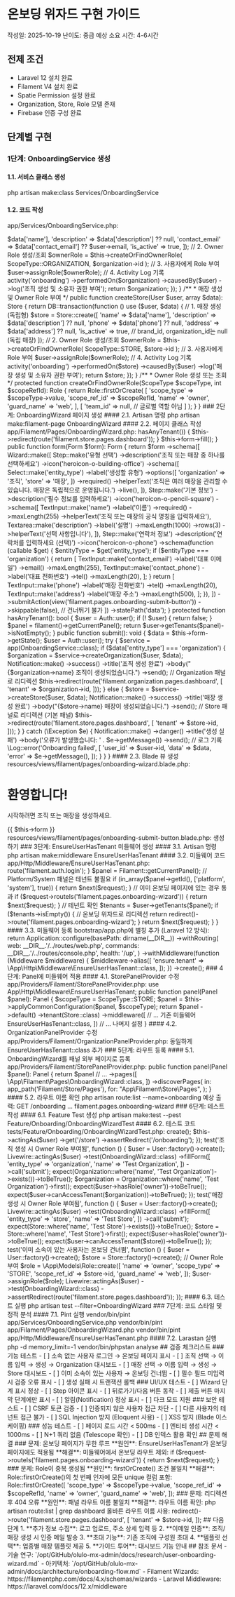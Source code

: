 # 온보딩 위자드 구현 가이드

작성일: 2025-10-19
난이도: 중급
예상 소요 시간: 4-6시간

## 전제 조건

- Laravel 12 설치 완료
- Filament V4 설치 완료
- Spatie Permission 설정 완료
- Organization, Store, Role 모델 존재
- Firebase 인증 구성 완료

## 단계별 구현

### 1단계: OnboardingService 생성

#### 1.1. 서비스 클래스 생성

php artisan make:class Services/OnboardingService

#### 1.2. 코드 작성

app/Services/OnboardingService.php:

<?php

declare(strict_types=1);

namespace App\Services;

use App\Models\Organization;
use App\Models\Store;
use App\Models\Role;
use App\Models\User;
use App\Enums\ScopeType;
use Illuminate\Support\Facades\DB;
use Illuminate\Support\Facades\Log;

class OnboardingService
{
    /**
     * 조직 생성 및 Owner Role 부여
     */
    public function createOrganization(User $user, array $data): Organization
    {
        return DB::transaction(function () use ($user, $data) {
            // 1. 조직 생성
            $organization = Organization::create([
                'name' => $data['name'],
                'description' => $data['description'] ?? null,
                'contact_email' => $data['contact_email'] ?? $user->email,
                'is_active' => true,
            ]);

            // 2. Owner Role 생성/조회
            $ownerRole = $this->createOrFindOwnerRole(
                ScopeType::ORGANIZATION,
                $organization->id
            );

            // 3. 사용자에게 Role 부여
            $user->assignRole($ownerRole);

            // 4. Activity Log 기록
            activity('onboarding')
                ->performedOn($organization)
                ->causedBy($user)
                ->log('조직 생성 및 소유자 권한 부여');

            return $organization;
        });
    }

    /**
     * 매장 생성 및 Owner Role 부여
     */
    public function createStore(User $user, array $data): Store
    {
        return DB::transaction(function () use ($user, $data) {
            // 1. 매장 생성 (독립형)
            $store = Store::create([
                'name' => $data['name'],
                'description' => $data['description'] ?? null,
                'phone' => $data['phone'] ?? null,
                'address' => $data['address'] ?? null,
                'is_active' => true,
                // brand_id, organization_id는 null (독립 매장)
            ]);

            // 2. Owner Role 생성/조회
            $ownerRole = $this->createOrFindOwnerRole(
                ScopeType::STORE,
                $store->id
            );

            // 3. 사용자에게 Role 부여
            $user->assignRole($ownerRole);

            // 4. Activity Log 기록
            activity('onboarding')
                ->performedOn($store)
                ->causedBy($user)
                ->log('매장 생성 및 소유자 권한 부여');

            return $store;
        });
    }

    /**
     * Owner Role 생성 또는 조회
     */
    protected function createOrFindOwnerRole(ScopeType $scopeType, int $scopeRefId): Role
    {
        return Role::firstOrCreate(
            [
                'scope_type' => $scopeType->value,
                'scope_ref_id' => $scopeRefId,
                'name' => 'owner',
                'guard_name' => 'web',
            ],
            [
                'team_id' => null, // 글로벌 역할 아님
            ]
        );
    }
}

### 2단계: OnboardingWizard 페이지 생성

#### 2.1. Artisan 명령

php artisan make:filament-page OnboardingWizard

#### 2.2. 페이지 클래스 작성

app/Filament/Pages/OnboardingWizard.php:

<?php

declare(strict_types=1);

namespace App\Filament\Pages;

use App\Services\OnboardingService;
use Filament\Forms\Components\Select;
use Filament\Forms\Components\Textarea;
use Filament\Forms\Components\TextInput;
use Filament\Forms\Concerns\InteractsWithForms;
use Filament\Forms\Contracts\HasForms;
use Filament\Forms\Form;
use Filament\Notifications\Notification;
use Filament\Pages\Page;
use Filament\Schemas\Components\Wizard;
use Filament\Schemas\Components\Wizard\Step;
use Illuminate\Support\Facades\Auth;

class OnboardingWizard extends Page implements HasForms
{
    use InteractsWithForms;

    protected static ?string $navigationIcon = 'heroicon-o-user-plus';
    protected static string $view = 'filament.pages.onboarding-wizard';
    protected static bool $shouldRegisterNavigation = false; // 내비게이션 숨김

    public ?array $data = [];

    public function mount(): void
    {
        // 이미 소속이 있는 사용자는 대시보드로 리디렉션
        if ($this->hasAnyTenant()) {
            $this->redirect(route('filament.store.pages.dashboard'));
        }

        $this->form->fill();
    }

    public function form(Form $form): Form
    {
        return $form
            ->schema([
                Wizard::make([
                    Step::make('유형 선택')
                        ->description('조직 또는 매장 중 하나를 선택하세요')
                        ->icon('heroicon-o-building-office')
                        ->schema([
                            Select::make('entity_type')
                                ->label('생성할 유형')
                                ->options([
                                    'organization' => '조직',
                                    'store' => '매장',
                                ])
                                ->required()
                                ->helperText('조직은 여러 매장을 관리할 수 있습니다. 매장은 독립적으로 운영됩니다.')
                                ->live(),
                        ]),

                    Step::make('기본 정보')
                        ->description('필수 정보를 입력하세요')
                        ->icon('heroicon-o-pencil-square')
                        ->schema([
                            TextInput::make('name')
                                ->label('이름')
                                ->required()
                                ->maxLength(255)
                                ->helperText('조직 또는 매장의 공식 명칭을 입력하세요'),

                            Textarea::make('description')
                                ->label('설명')
                                ->maxLength(1000)
                                ->rows(3)
                                ->helperText('선택 사항입니다'),
                        ]),

                    Step::make('연락처 정보')
                        ->description('연락처를 입력하세요 (선택)')
                        ->icon('heroicon-o-phone')
                        ->schema(function (callable $get) {
                            $entityType = $get('entity_type');

                            if ($entityType === 'organization') {
                                return [
                                    TextInput::make('contact_email')
                                        ->label('대표 이메일')
                                        ->email()
                                        ->maxLength(255),

                                    TextInput::make('contact_phone')
                                        ->label('대표 전화번호')
                                        ->tel()
                                        ->maxLength(20),
                                ];
                            }

                            return [
                                TextInput::make('phone')
                                    ->label('매장 전화번호')
                                    ->tel()
                                    ->maxLength(20),

                                TextInput::make('address')
                                    ->label('매장 주소')
                                    ->maxLength(500),
                            ];
                        }),
                ])
                    ->submitAction(view('filament.pages.onboarding-submit-button'))
                    ->skippable(false), // 건너뛰기 불가
            ])
            ->statePath('data');
    }

    protected function hasAnyTenant(): bool
    {
        $user = Auth::user();

        if (! $user) {
            return false;
        }

        $panel = filament()->getCurrentPanel();

        return $user->getTenants($panel)->isNotEmpty();
    }

    public function submit(): void
    {
        $data = $this->form->getState();
        $user = Auth::user();

        try {
            $service = app(OnboardingService::class);

            if ($data['entity_type'] === 'organization') {
                $organization = $service->createOrganization($user, $data);

                Notification::make()
                    ->success()
                    ->title('조직 생성 완료')
                    ->body("{$organization->name} 조직이 생성되었습니다.")
                    ->send();

                // Organization 패널로 리디렉션
                $this->redirect(route('filament.organization.pages.dashboard', [
                    'tenant' => $organization->id,
                ]));
            } else {
                $store = $service->createStore($user, $data);

                Notification::make()
                    ->success()
                    ->title('매장 생성 완료')
                    ->body("{$store->name} 매장이 생성되었습니다.")
                    ->send();

                // Store 패널로 리디렉션 (기본 패널)
                $this->redirect(route('filament.store.pages.dashboard', [
                    'tenant' => $store->id,
                ]));
            }
        } catch (\Exception $e) {
            Notification::make()
                ->danger()
                ->title('생성 실패')
                ->body('오류가 발생했습니다: ' . $e->getMessage())
                ->send();

            // 로그 기록
            \Log::error('Onboarding failed', [
                'user_id' => $user->id,
                'data' => $data,
                'error' => $e->getMessage(),
            ]);
        }
    }
}

#### 2.3. Blade 뷰 생성

resources/views/filament/pages/onboarding-wizard.blade.php:

<x-filament-panels::page>
    <div class="max-w-4xl mx-auto">
        <div class="mb-6 text-center">
            <h1 class="text-3xl font-bold text-gray-900 dark:text-white">
                환영합니다!
            </h1>
            <p class="mt-2 text-gray-600 dark:text-gray-400">
                시작하려면 조직 또는 매장을 생성하세요.
            </p>
        </div>

        <x-filament-panels::form wire:submit="submit">
            {{ $this->form }}
        </x-filament-panels::form>
    </div>
</x-filament-panels::page>

resources/views/filament/pages/onboarding-submit-button.blade.php:

<x-filament::button
    type="submit"
    size="lg"
>
    생성하기
</x-filament::button>

### 3단계: EnsureUserHasTenant 미들웨어 생성

#### 3.1. Artisan 명령

php artisan make:middleware EnsureUserHasTenant

#### 3.2. 미들웨어 코드

app/Http/Middleware/EnsureUserHasTenant.php:

<?php

declare(strict_types=1);

namespace App\Http\Middleware;

use Closure;
use Filament\Facades\Filament;
use Illuminate\Http\Request;
use Illuminate\Support\Facades\Auth;
use Symfony\Component\HttpFoundation\Response;

class EnsureUserHasTenant
{
    /**
     * 사용자가 테넌트를 보유하고 있는지 확인
     */
    public function handle(Request $request, Closure $next): Response
    {
        $user = Auth::user();

        if (! $user) {
            // 인증되지 않은 사용자는 로그인 페이지로
            return redirect()->route('filament.auth.login');
        }

        $panel = Filament::getCurrentPanel();

        // Platform/System 패널은 테넌트 불필요
        if (in_array($panel->getId(), ['platform', 'system'], true)) {
            return $next($request);
        }

        // 이미 온보딩 페이지에 있는 경우 통과
        if ($request->routeIs('filament.pages.onboarding-wizard')) {
            return $next($request);
        }

        // 테넌트 확인
        $tenants = $user->getTenants($panel);

        if ($tenants->isEmpty()) {
            // 온보딩 위자드로 리디렉션
            return redirect()->route('filament.pages.onboarding-wizard');
        }

        return $next($request);
    }
}

#### 3.3. 미들웨어 등록

bootstrap/app.php에 별칭 추가 (Laravel 12 방식):

return Application::configure(basePath: dirname(__DIR__))
    ->withRouting(
        web: __DIR__.'/../routes/web.php',
        commands: __DIR__.'/../routes/console.php',
        health: '/up',
    )
    ->withMiddleware(function (Middleware $middleware) {
        $middleware->alias([
            'ensure.tenant' => \App\Http\Middleware\EnsureUserHasTenant::class,
        ]);
    })
    ->create();

### 4단계: Panel에 미들웨어 적용

#### 4.1. StorePanelProvider 수정

app/Providers/Filament/StorePanelProvider.php:

use App\Http\Middleware\EnsureUserHasTenant;

public function panel(Panel $panel): Panel
{
    $scopeType = ScopeType::STORE;

    $panel = $this->applyCommonConfiguration($panel, $scopeType);

    return $panel
        ->default()
        ->tenant(Store::class)
        ->middleware([
            // ... 기존 미들웨어
            EnsureUserHasTenant::class,
        ])
        // ... 나머지 설정
}

#### 4.2. OrganizationPanelProvider 수정

app/Providers/Filament/OrganizationPanelProvider.php:

동일하게 EnsureUserHasTenant::class 추가

### 5단계: 라우트 등록

#### 5.1. OnboardingWizard를 패널 외부 페이지로 등록

app/Providers/Filament/StorePanelProvider.php:

public function panel(Panel $panel): Panel
{
    return $panel
        // ...
        ->pages([
            \App\Filament\Pages\OnboardingWizard::class,
        ])
        ->discoverPages(
            in: app_path('Filament/Store/Pages'),
            for: "App\Filament\Store\Pages",
        );
}

#### 5.2. 라우트 이름 확인

php artisan route:list --name=onboarding

예상 출력:

GET /onboarding ... filament.pages.onboarding-wizard

### 6단계: 테스트 작성

#### 6.1. Feature Test 생성

php artisan make:test --pest Feature/Onboarding/OnboardingWizardTest

#### 6.2. 테스트 코드

tests/Feature/Onboarding/OnboardingWizardTest.php:

<?php

use App\Models\User;
use App\Models\Organization;
use App\Models\Store;
use Livewire\Livewire;
use App\Filament\Pages\OnboardingWizard;

test('소속 없는 사용자는 온보딩 위자드로 리디렉션됨', function () {
    $user = User::factory()->create();

    $this->actingAs($user)
        ->get('/store')
        ->assertRedirect('/onboarding');
});

test('조직 생성 시 Owner Role 부여됨', function () {
    $user = User::factory()->create();

    Livewire::actingAs($user)
        ->test(OnboardingWizard::class)
        ->fillForm([
            'entity_type' => 'organization',
            'name' => 'Test Organization',
        ])
        ->call('submit');

    expect(Organization::where('name', 'Test Organization')->exists())->toBeTrue();

    $organization = Organization::where('name', 'Test Organization')->first();

    expect($user->hasRole('owner'))->toBeTrue();
    expect($user->canAccessTenant($organization))->toBeTrue();
});

test('매장 생성 시 Owner Role 부여됨', function () {
    $user = User::factory()->create();

    Livewire::actingAs($user)
        ->test(OnboardingWizard::class)
        ->fillForm([
            'entity_type' => 'store',
            'name' => 'Test Store',
        ])
        ->call('submit');

    expect(Store::where('name', 'Test Store')->exists())->toBeTrue();

    $store = Store::where('name', 'Test Store')->first();

    expect($user->hasRole('owner'))->toBeTrue();
    expect($user->canAccessTenant($store))->toBeTrue();
});

test('이미 소속이 있는 사용자는 온보딩 건너뜀', function () {
    $user = User::factory()->create();
    $store = Store::factory()->create();

    // Owner Role 부여
    $role = \App\Models\Role::create([
        'name' => 'owner',
        'scope_type' => 'STORE',
        'scope_ref_id' => $store->id,
        'guard_name' => 'web',
    ]);
    $user->assignRole($role);

    Livewire::actingAs($user)
        ->test(OnboardingWizard::class)
        ->assertRedirect(route('filament.store.pages.dashboard'));
});

#### 6.3. 테스트 실행

php artisan test --filter=OnboardingWizard

### 7단계: 코드 스타일 및 정적 분석

#### 7.1. Pint 실행

vendor/bin/pint app/Services/OnboardingService.php
vendor/bin/pint app/Filament/Pages/OnboardingWizard.php
vendor/bin/pint app/Http/Middleware/EnsureUserHasTenant.php

#### 7.2. Larastan 실행

php -d memory_limit=-1 vendor/bin/phpstan analyse

## 검증 체크리스트

### 기능 테스트

- [ ] 소속 없는 사용자 로그인 → 온보딩 페이지 표시
- [ ] 조직 선택 → 이름 입력 → 생성 → Organization 대시보드
- [ ] 매장 선택 → 이름 입력 → 생성 → Store 대시보드
- [ ] 이미 소속이 있는 사용자 → 온보딩 건너뜀
- [ ] 필수 필드 미입력 시 검증 오류 표시
- [ ] 생성 실패 시 트랜잭션 롤백

### UI/UX 테스트

- [ ] Wizard 단계 표시 정상
- [ ] Step 아이콘 표시
- [ ] 뒤로가기/다음 버튼 동작
- [ ] 제출 버튼 마지막 단계에만 표시
- [ ] 알림(Notification) 정상 표시
- [ ] 다크 모드 지원

### 보안 테스트

- [ ] CSRF 토큰 검증
- [ ] 인증되지 않은 사용자 접근 차단
- [ ] 다른 사용자의 테넌트 접근 불가
- [ ] SQL Injection 방지 (Eloquent 사용)
- [ ] XSS 방지 (Blade 이스케이핑)

### 성능 테스트

- [ ] 페이지 로드 시간 < 500ms
- [ ] 엔티티 생성 시간 < 1000ms
- [ ] N+1 쿼리 없음 (Telescope 확인)
- [ ] DB 인덱스 활용 확인

## 문제 해결

### 문제: 온보딩 페이지가 무한 루프

**원인**: EnsureUserHasTenant가 온보딩 페이지에도 적용됨

**해결**:

미들웨어에서 온보딩 라우트 제외:

if ($request->routeIs('filament.pages.onboarding-wizard')) {
    return $next($request);
}

### 문제: Role이 중복 생성됨

**원인**: firstOrCreate() 조건 불일치

**해결**:

Role::firstOrCreate()의 첫 번째 인자에 모든 unique 컬럼 포함:

Role::firstOrCreate([
    'scope_type' => $scopeType->value,
    'scope_ref_id' => $scopeRefId,
    'name' => 'owner',
    'guard_name' => 'web',
]);

### 문제: 리디렉션 후 404 오류

**원인**: 패널 라우트 이름 불일치

**해결**:

라우트 이름 확인:

php artisan route:list | grep dashboard

올바른 라우트 이름 사용:

redirect()->route('filament.store.pages.dashboard', [
    'tenant' => $store->id,
]);

## 다음 단계

1. **추가 정보 수집**: 로고 업로드, 주소 상세 입력 등
2. **이메일 인증**: 조직/매장 생성 시 인증 메일 발송
3. **초대 기능**: 기존 조직에 구성원 초대
4. **템플릿 선택**: 업종별 매장 템플릿 제공
5. **가이드 투어**: 대시보드 기능 안내

## 참조 문서

- 기술 연구: `/opt/GitHub/olulo-mx-admin/docs/research/user-onboarding-wizard.md`
- 아키텍처: `/opt/GitHub/olulo-mx-admin/docs/architecture/onboarding-flow.md`
- Filament Wizards: https://filamentphp.com/docs/4.x/schemas/wizards
- Laravel Middleware: https://laravel.com/docs/12.x/middleware

